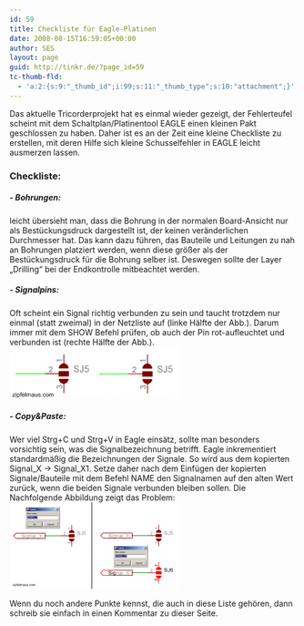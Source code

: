 ```yaml
---
id: 59
title: Checkliste für Eagle-Platinen
date: 2008-08-15T16:59:05+00:00
author: SES
layout: page
guid: http://tinkr.de/?page_id=59
tc-thumb-fld:
  - 'a:2:{s:9:"_thumb_id";i:99;s:11:"_thumb_type";s:10:"attachment";}'
---
```

Das aktuelle Tricorderprojekt hat es einmal wieder gezeigt, der Fehlerteufel scheint mit dem Schaltplan/Platinentool EAGLE einen kleinen Pakt geschlossen zu haben. Daher ist es an der Zeit eine kleine Checkliste zu erstellen, mit deren Hilfe sich kleine Schusselfehler in EAGLE leicht ausmerzen lassen.

### Checkliste:

##### - Bohrungen:

leicht übersieht man, dass die Bohrung in der normalen Board-Ansicht nur als Bestückungsdruck dargestellt ist, der keinen veränderlichen Durchmesser hat. Das kann dazu führen, das Bauteile und Leitungen zu nah an Bohrungen platziert werden, wenn diese größer als der Bestückungsdruck für die Bohrung selber ist. Deswegen sollte der Layer &#8222;Drilling&#8220; bei der Endkontrolle mitbeachtet werden.

##### - Signalpins:

Oft scheint ein Signal richtig verbunden zu sein und taucht trotzdem nur einmal (statt zweimal) in der Netzliste auf (linke Hälfte der Abb.). Darum immer mit dem SHOW Befehl prüfen, ob auch der Pin rot-aufleuchtet und verbunden ist (rechte Hälfte der Abb.).
<img loading="lazy" src="/assets/2008/08/eagle2_sml-300x91.png" alt="" title="Signal an Pin" width="300" height="91" class="alignnone size-medium wp-image-96" />



##### - Copy&Paste:

Wer viel Strg+C und Strg+V in Eagle einsätz, sollte man besonders vorsichtig sein, was die Signalbezeichnung betrifft. Eagle inkrementiert standardmäßig die Bezeichnungen der Signale. So wird aus dem kopierten Signal\_X -> Signal\_X1. Setze daher nach dem Einfügen der kopierten Signale/Bauteile mit dem Befehl NAME den Signalnamen auf den alten Wert zurück, wenn die beiden Signale verbunden bleiben sollen. Die Nachfolgende Abbildung zeigt das Problem:
[<img loading="lazy" src="/assets/2008/08/eagle1_sml-300x152.png" alt="" title="Copy&#038;Paste" width="300" height="152" class="alignnone size-medium wp-image-97" />](/assets/2008/08/eagle1_sml.png)

Wenn du noch andere Punkte kennst, die auch in diese Liste gehören, dann schreib sie einfach in einen Kommentar zu dieser Seite.
